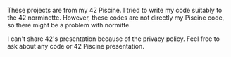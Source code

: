 These projects are from my 42 Piscine. I tried to write my code suitably to the 42 norminette. However, these codes are not directly my Piscine code, so there might be a problem with normitte.

I can't share 42's presentation because of the privacy policy. Feel free to ask about any code or 42 Piscine presentation.
